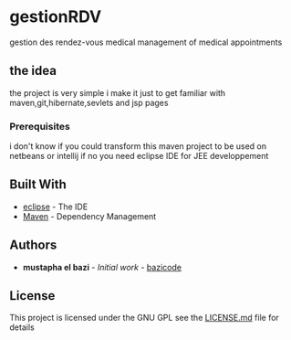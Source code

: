 # gestionRDV
gestion des rendez-vous medical
management of medical appointments

## the idea
the project is very simple 
i make it just to get familiar with maven,git,hibernate,sevlets and jsp pages

### Prerequisites

i don't know if you could transform this maven project to be used on netbeans or intellij 
if no you need eclipse IDE for JEE developpement 



## Built With

* [eclipse](https://www.eclipse.org/) - The IDE
* [Maven](https://maven.apache.org/) - Dependency Management

## Authors

* **mustapha el bazi** - *Initial work* - [bazicode](https://github.com/bazicode)


## License

This project is licensed under the GNU GPL see the [LICENSE.md](LICENSE.md) file for details



